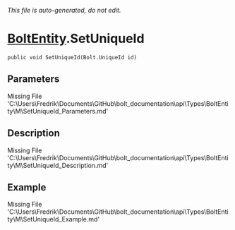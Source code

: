 *This file is auto-generated, do not edit.*

# [BoltEntity](Types/BoltEntity.md).SetUniqueId
`public void SetUniqueId(Bolt.UniqueId id)`
## Parameters
Missing File 'C:\Users\Fredrik\Documents\GitHub\bolt_documentation\api\Types\BoltEntity\M\SetUniqueId_Parameters.md'
## Description
Missing File 'C:\Users\Fredrik\Documents\GitHub\bolt_documentation\api\Types\BoltEntity\M\SetUniqueId_Description.md'
## Example
Missing File 'C:\Users\Fredrik\Documents\GitHub\bolt_documentation\api\Types\BoltEntity\M\SetUniqueId_Example.md'
